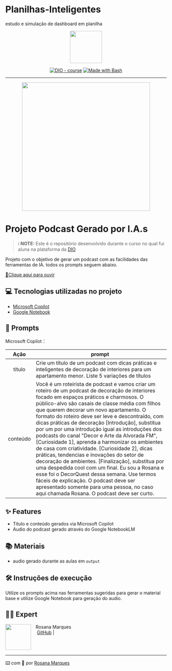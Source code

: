 # Planilhas-Inteligentes
estudo e simulação de dashboard em planilha
<p align="center">
    <img width="100" src=".github/assets/banner.png">
</p>


<p align="center">
<a href="https://dio.me/"><img src="https://img.shields.io/badge/DIO-Course-28DA77?logo=youtube" alt="DIO - course"></a>
<a href="https://www.gnu.org/software/bash/" title="Go to Bash homepage"><img src="https://img.shields.io/badge/Prompt-Project-blue?logo=gnu-bash&amp;logoColor=white" alt="Made with Bash"></a></p>

-------


<p align="center">
<img 
    src="./assets/Capa Ebook.png"
    width="400"  
/>
</p>

# Projeto Podcast Gerado por I.A.s


 > ℹ️ **NOTE:** Este é o repositório desenvolvido durante o curso no qual fui aluna na plataforma da [DIO](https://dio.me)

Projeto com o objetivo de gerar um podcast com as facilidades das ferramentas de IA. todos os prompts
seguem abaixo.

<a href="https://github.com/RMQS/prompts-for-podcast-generate-by-ia/blob/main/output/DecorCast_%20Design%20de%20Apartamento%20Pr%C3%A1tico%20e%20Charmoso.mp3" title="View PDF now"> 📕Clique aqui para ouvir</a>

## 💻 Tecnologias utilizadas no projeto

- [Microsoft Copilot](https://copilot.microsoft.com/)
- [Google Notebook](https://notebooklm.google/)

## 🧠 Prompts


Microsoft Copilot：

|   Ação   | prompt                                                                                                                                                                                                                                                                         |
| :------: | ------------------------------------------------------------------------------------------------------------------------------------------------------------------------------------------------------------------------------------------------------------------------------ |
|  título  | Crie um título de um podcast com dicas práticas e inteligentes de decoração de interiores para um apartamento menor. Liste 5 variações de títulos                                                        |
| conteúdo | Você é um roteirista de podcast e vamos criar um roteiro de um podcast de decoração de interiores focado em espaços práticos e charmosos. O público-alvo são casais de classe média com filhos que querem decorar um novo apartamento. O formato do roteiro deve ser leve e descontraído, com dicas práticas de decoração [Introdução], substitua por um por uma introdução igual as introduções dos podcasts do canal "Decor e Arte da Alvorada FM", [Curiosidade 1], aprenda a harmonizar os ambientes de casa com criatividade. [Curiosidade 2], dicas práticas, tendencias e inovações do setor de decoração de ambientes. [Finalização], substitua por uma despedida cool com um final. Eu sou a Rosana e esse foi o DecorQuest dessa semana. Use termos fáceis de explicação. O podcast deve ser apresentado somente para uma pessoa, no caso aqui chamada Rosana. O podcast deve ser curto. |



## ✨ Features

- Título e conteúdo gerados via Microsoft Copilot
- Audio do podcast gerado através do Google NotebookLM

## 📚 Materiais

- audio gerado durante as aulas em `output`

## 🛠️ Instruções de execução

Utilize os prompts acima nas ferramentas sugeridas para gerar o material base e utilize Google Notebook para geração do audio.

## 👨‍💻 Expert

<p>
    <img 
      align=left 
      margin=10 
      width=80 
      src="https://img.freepik.com/fotos-gratis/conceito-de-colagem-de-avatar-metaverso_52683-96429.jpg?t=st=1735485954~exp=1735489554~hmac=32829ad525f2c00f1e3c2be89b41e0a46fd8e273c4a34497a55ffd4981bbbdda&w=740"
    />
    <p>&nbsp&nbsp&nbspRosana Marques<br>
    &nbsp&nbsp&nbsp
    <a href="https://github.com/RMQS">
    GitHub</a>&nbsp;|&nbsp;
   
</p>
<br/><br/>
<p>

---

⌨️ com 💛 por [Rosana Marques](https://github.com/RMQS)
